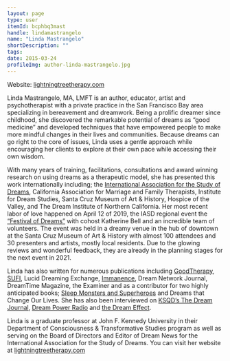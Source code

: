 ```yaml
---
layout: page
type: user
itemId: bcphbq3mast
handle: lindamastrangelo
name: "Linda Mastrangelo"
shortDescription: ""
tags:
date: 2015-03-24
profileImg: author-linda-mastrangelo.jpg
---
```


Website: [lightningtreetherapy.com](https://lightningtreetherapy.com/)

Linda Mastrangelo, MA, LMFT is an author, educator, artist and psychotherapist with a private practice in the San Francisco Bay area specializing in bereavement and dreamwork. Being a prolific dreamer since childhood, she discovered the remarkable potential of dreams as “good medicine” and developed techniques that have empowered people to make more mindful changes in their lives and communities. Because dreams can go right to the core of issues, Linda uses a gentle approach while encouraging her clients to explore at their own pace while accessing their own wisdom.

With many years of training, facilitations, consultations and award winning research on using dreams as a therapeutic model, she has presented this work internationally including; the [International Association for the Study of Dreams](https://www.asdreams.org/), California Association for Marriage and Family Therapists, Institute for Dream Studies, Santa Cruz Museum of Art & History, Hospice of the Valley, and The Dream Institute of Northern California. Her most recent labor of love happened on April 12 of 2019, the IASD regional event the [“Festival of Dreams”](https://festivalofdreams.net/) with cohost Katherine Bell and an incredible team of volunteers. The event was held in a dreamy venue in the hub of downtown at the Santa Cruz Museum of Art & History with almost 100 attendees and 30 presenters and artists, mostly local residents. Due to the glowing reviews and wonderful feedback, they are already in the planning stages for the next event in 2021. 

Linda has also written for numerous publications including [GoodTherapy](https://www.goodtherapy.org/therapists/profile/linda-mastrangelo-20160129), [SUFI](https://www.sufijournal.org/archives-97-summer-issue/), Lucid Dreaming Exchange, [Immanence](http://www.immanencejournal.com/wp-content/uploads/2016/10/Fall-2016-Immanence-Journal-desktop-double-spread.pdf), Dream Network Journal, DreamTime Magazine, the Examiner and as a contributor for two highly anticipated books; [Sleep Monsters and Superheroes](https://products.abc-clio.com/abc-cliocorporate/product.aspx?pc=A4996C) and Dreams that Change Our Lives. She has also been interviewed on [KSQD’s The Dream Journal](https://ksqd.org/bereavement-and-visitation-dreams-with-linda-mastrangelo/), [Dream Power Radio](https://podcasts.apple.com/us/podcast/linda-mastrangelo-using-dreams-to-work-through-grief/id1441339304?i=1000436057947) and [the Dream Effect](http://www.facebook.com/DreamSynergy).

Linda is a graduate professor at John F. Kennedy University in their Department of Consciousness & Transformative Studies program as well as serving on the Board of Directors and Editor of Dream News for the International Association for the Study of Dreams. You can visit her website at [lightningtreetherapy.com](http://lightningtreetherapy.com/)